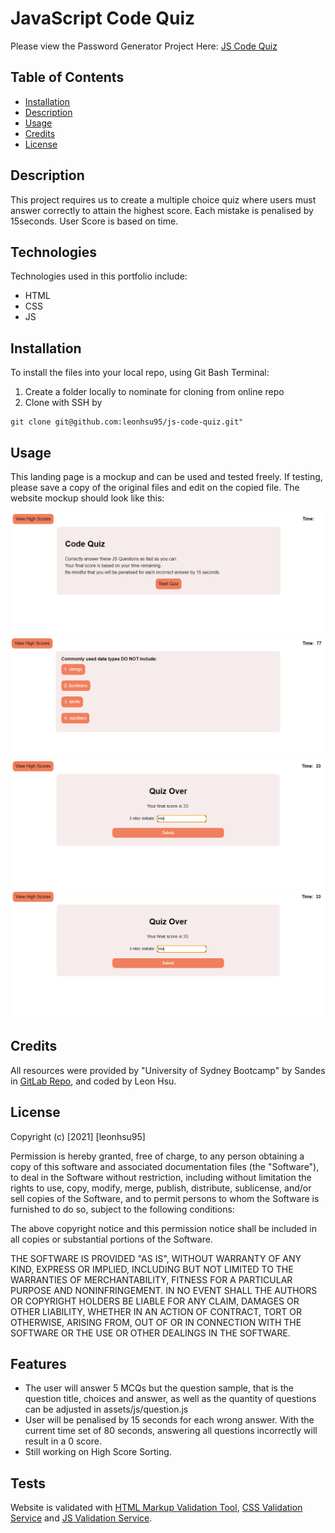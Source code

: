 # JavaScript Code Quiz

Please view the Password Generator Project Here: [JS Code Quiz](https://leonhsu95.github.io/js-code-quiz/)

## Table of Contents

- [Installation](#installation)
- [Description](#description)
- [Usage](#usage)
- [Credits](#credits)
- [License](#license)

## Description

This project requires us to create a multiple choice quiz where users must answer correctly to attain the highest score. Each mistake is penalised by 15seconds. User Score is based on time.

## Technologies

Technologies used in this portfolio include:
 * HTML
 * CSS
 * JS

## Installation

To install the files into your local repo, using Git Bash Terminal:

1) Create a folder locally to nominate for cloning from online repo
2) Clone with SSH by

```GitBash Commands
git clone git@github.com:leonhsu95/js-code-quiz.git"
 ```

## Usage

This landing page is a mockup and can be used and tested freely. If testing, please save a copy of the original files and edit on the copied file.
The website mockup should look like this:

 ![JS Code Quiz Home](assets/screenshots/screenshot.png)
 ![JS Code Quiz Question Example](assets/screenshots/screenshot2.png)
 ![High Score Form](assets/screenshots/screenshot3.png)
 ![High Score Page](assets/screenshots/screenshot3.png)

## Credits

All resources were provided by "University of Sydney Bootcamp" by Sandes in [GitLab Repo](https://sydney.bootcampcontent.com/university-of-sydney/usyd-syd-fsf-pt-02-2021-u-c), and coded by Leon Hsu.

## License

Copyright (c) [2021] [leonhsu95]

Permission is hereby granted, free of charge, to any person obtaining a copy
of this software and associated documentation files (the "Software"), to deal
in the Software without restriction, including without limitation the rights
to use, copy, modify, merge, publish, distribute, sublicense, and/or sell
copies of the Software, and to permit persons to whom the Software is
furnished to do so, subject to the following conditions:

The above copyright notice and this permission notice shall be included in all
copies or substantial portions of the Software.

THE SOFTWARE IS PROVIDED "AS IS", WITHOUT WARRANTY OF ANY KIND, EXPRESS OR
IMPLIED, INCLUDING BUT NOT LIMITED TO THE WARRANTIES OF MERCHANTABILITY,
FITNESS FOR A PARTICULAR PURPOSE AND NONINFRINGEMENT. IN NO EVENT SHALL THE
AUTHORS OR COPYRIGHT HOLDERS BE LIABLE FOR ANY CLAIM, DAMAGES OR OTHER
LIABILITY, WHETHER IN AN ACTION OF CONTRACT, TORT OR OTHERWISE, ARISING FROM,
OUT OF OR IN CONNECTION WITH THE SOFTWARE OR THE USE OR OTHER DEALINGS IN THE
SOFTWARE.

## Features

- The user will answer 5 MCQs but the question sample, that is the question title, choices and answer, as well as the quantity of questions can be adjusted in assets/js/question.js
- User will be penalised by 15 seconds for each wrong answer. With the current time set of 80 seconds, answering all questions incorrectly will result in a 0 score.
- Still working on High Score Sorting.


## Tests

Website is validated with [HTML Markup Validation Tool](https://validator.w3.org/), [CSS Validation Service](https://jigsaw.w3.org/css-validator/) and [JS Validation Service](https://jshint.com/).
